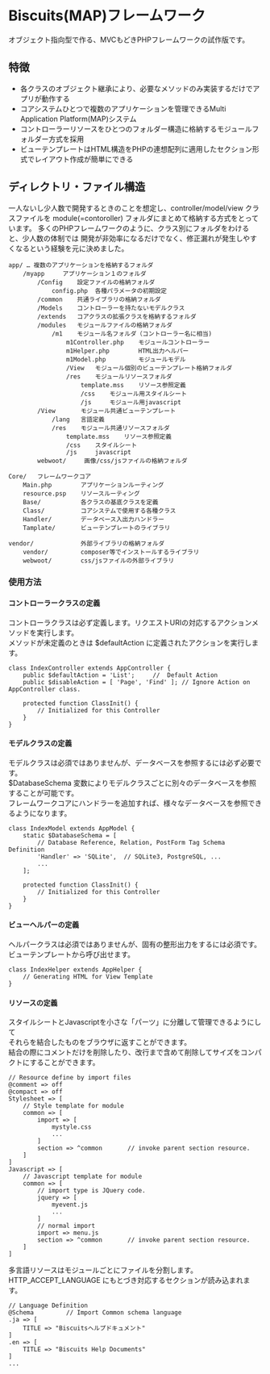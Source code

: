 # Biscuits(MAP)フレームワーク

オブジェクト指向型で作る、MVCもどきPHPフレームワークの試作版です。

## 特徴

* 各クラスのオブジェクト継承により、必要なメソッドのみ実装するだけでアプリが動作する
* コアシステムひとつで複数のアプリケーションを管理できるMulti Application Platform(MAP)システム
* コントローラーリソースをひとつのフォルダー構造に格納するモジュールフォルダー方式を採用
* ビューテンプレートはHTML構造をPHPの連想配列に適用したセクション形式でレイアウト作成が簡単にできる

## ディレクトリ・ファイル構造

一人ないし少人数で開発するときのことを想定し、controller/model/view クラスファイルを
module(=contoroller) フォルダにまとめて格納する方式をとっています。
多くのPHPフレームワークのように、クラス別にフォルダをわけると、少人数の体制では
開発が非効率になるだけでなく、修正漏れが発生しやすくなるという経験を元に決めました。
```
app/ … 複数のアプリケーションを格納するフォルダ
    /myapp     アプリケーション１のフォルダ
        /Config    設定ファイルの格納フォルダ
            config.php  各種パラメータの初期設定
        /common    共通ライブラリの格納フォルダ
        /Models    コントローラーを持たないモデルクラス
        /extends   コアクラスの拡張クラスを格納するフォルダ
        /modules   モジュールファイルの格納フォルダ
            /m1    モジュール名フォルダ（コントローラー名に相当)
                m1Controller.php    モジュールコントローラー
                m1Helper.php        HTML出力ヘルパー
                m1Model.php         モジュールモデル
                /View   モジュール個別のビューテンプレート格納フォルダ
                /res    モジュールリソースフォルダ
                    template.mss    リソース参照定義
                    /css    モジュール用スタイルシート
                    /js     モジュール用javascript
        /View       モジュール共通ビューテンプレート
            /lang   言語定義
            /res    モジュール共通リソースフォルダ
                template.mss    リソース参照定義
                /css    スタイルシート
                /js     javascript
        webwoot/     画像/css/jsファイルの格納フォルダ

Core/   フレームワークコア
    Main.php        アプリケーションルーティング
    resource.psp    リソースルーティング
    Base/           各クラスの基底クラスを定義
    Class/          コアシステムで使用する各種クラス
    Handler/        データベース入出力ハンドラー
    Tamplate/       ビューテンプレートのライブラリ

vendor/             外部ライブラリの格納フォルダ    
    vendor/         composer等でインストールするライブラリ
    webwoot/        css/jsファイルの外部ライブラリ
```

### 使用方法

#### コントローラークラスの定義

コントローラクラスは必ず定義します。リクエストURIの対応するアクションメソッドを実行します。  
メソッドが未定義のときは $defaultAction に定義されたアクションを実行します。  

```
class IndexController extends AppController {
	public $defaultAction = 'List';		//  Default Action
	public $disableAction = [ 'Page', 'Find' ];	// Ignore Action on AppController class.

	protected function ClassInit() {
        // Initialized for this Controller
	}
}
```

#### モデルクラスの定義

モデルクラスは必須ではありませんが、データベースを参照するには必ず必要です。  
$DatabaseSchema 変数によりモデルクラスごとに別々のデータベースを参照することが可能です。  
フレームワークコアにハンドラーを追加すれば、様々なデータベースを参照できるようになります。  

```
class IndexModel extends AppModel {
    static $DatabaseSchema = [
        // Database Reference, Relation, PostForm Tag Schema Definition
        'Handler' => 'SQLite',  // SQLite3, PostgreSQL, ...
        ...
    ];

    protected function ClassInit() {
        // Initialized for this Controller
    }
}
```

#### ビューヘルパーの定義

ヘルパークラスは必須ではありませんが、固有の整形出力をするには必須です。  
ビューテンプレートから呼び出せます。  

```
class IndexHelper extends AppHelper {
    // Generating HTML for View Template
}
```


#### リソースの定義

スタイルシートとJavascriptを小さな「パーツ」に分離して管理できるようにして  
それらを結合したものをブラウザに返すことができます。  
結合の際にコメントだけを削除したり、改行まで含めて削除してサイズをコンパクトにすることができます。  

```
// Resource define by import files
@comment => off
@compact => off
Stylesheet => [
    // Style template for module
    common => [
        import => [
            mystyle.css
            ...
        ]
        section => ^common       // invoke parent section resource.
    ]
]
Javascript => [
    // Javascript template for module
    common => [
        // import type is JQuery code.
        jquery => [
            myevent.js
            ...
        ]
        // normal import
        import => menu.js
        section => ^common       // invoke parent section resource.
    ]
]
```

多言語リソースはモジュールごとにファイルを分割します。  
HTTP_ACCEPT_LANGUAGE にもとづき対応するセクションが読み込まれます。  

```
// Language Definition
@Schema         // Import Common schema language
.ja => [
    TITLE => "Biscuitsヘルプドキュメント"
]
.en => [
    TITLE => "Biscuits Help Documents"
]
...
```
